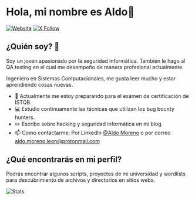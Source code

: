 ### <h1>Hola, mi nombre es Aldo👋</h1>

[![Website](https://img.shields.io/website?label=aldomoreno.net&style=for-the-badge&url=https://aldomoreno.net/)](https://aldomoreno.net/)
[![X Follow](https://img.shields.io/x/follow/aldo_m_leon?color=1DA1F2&logo=x&style=for-the-badge)](https://x.com/intent/follow?original_referer=https%3A%2F%2Fgithub.com%2Faldo_m_leon&screen_name=aldo_m_leon)

## ¿Quién soy? 🤔

Soy un joven apasionado por la seguridad informática. También le hago al QA testing en el cual me desempeño de manera profesional actualmente.

Ingeniero en Sistemas Computacionales, me gusta leer mucho y estar aprendiendo cosas nuevas.

- 🔭 Actualmente me estoy preparando para el exámen de certificación de ISTQB.
- 💻 Estudio continuamente las técnicas que utilizan los bug bounty hunters.
- ✏️ Escribo sobre hacking y seguridad informática en mi blog.
- 📫 Como contactarme: Por LinkedIn [@Aldo Moreno](https://www.linkedin.com/in/jose-aldo-moreno-leon/) o por correo aldo.moreno.leon@protonmail.com


## ¿Qué encontrarás en mi perfil?

Podrás encontrar algunos scripts, proyectos de mi universidad y wordlists para descubrimiento de archivos y directorios en sitios webs.

<img src="https://github-readme-stats.vercel.app/api?username=aldo-moreno-leon&show_icons=true&theme=chartreuse-dark" alt="Stats">

[website]: https://aldomoreno.net/
